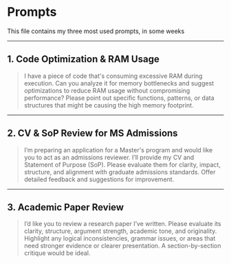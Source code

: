 #  Prompts

This file contains my  three most used prompts, in some weeks

---

## 1.  Code Optimization & RAM Usage

 
> I have a piece of code that's consuming excessive RAM during execution. Can you analyze it for memory bottlenecks and suggest optimizations to reduce RAM usage without compromising performance? Please point out specific functions, patterns, or data structures that might be causing the high memory footprint.

---

## 2.  CV & SoP Review for MS Admissions

> I’m preparing an application for a Master's program and would like you to act as an admissions reviewer. I’ll provide my CV and Statement of Purpose (SoP). Please evaluate them for clarity, impact, structure, and alignment with graduate admissions standards. Offer detailed feedback and suggestions for improvement.

---

## 3.  Academic Paper Review


> I’d like you to review a research paper I’ve written. Please evaluate its clarity, structure, argument strength, academic tone, and originality. Highlight any logical inconsistencies, grammar issues, or areas that need stronger evidence or clearer presentation. A section-by-section critique would be ideal.

